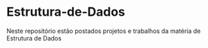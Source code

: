 # Estrutura-de-Dados
Neste repositório estão postados projetos e trabalhos da matéria de Estrutura de Dados
